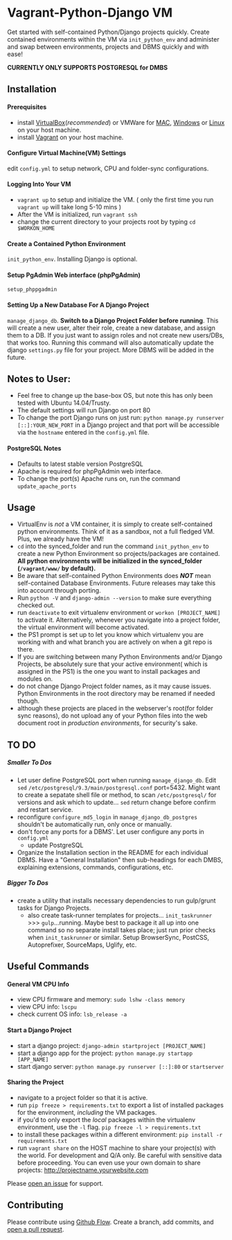 # Vagrant-Python-Django VM

Get started with self-contained Python/Django projects quickly. Create contained environments within the VM via `init_python_env` and administer and swap between environments, projects and DBMS quickly and with ease!

**CURRENTLY ONLY SUPPORTS POSTGRESQL for DMBS**

## Installation
#### Prerequisites
  - install [VirtualBox](https://www.virtualbox.org/wiki/Downloads)(_recommended_) or VMWare for [MAC](https://my.vmware.com/web/vmware/info?slug=desktop_end_user_computing/vmware_fusion/8_0), [Windows](http://www.vmware.com/products/workstation.html) or [Linux](http://www.vmware.com/products/workstation-for-linux.html) on your host machine.
  - install [Vagrant](https://www.vagrantup.com/downloads.html) on your host machine.

#### Configure Virtual Machine(VM) Settings
  edit `config.yml` to setup network, CPU and folder-sync configurations.

#### Logging Into Your VM
  - `vagrant up` to setup and initialize the VM. ( only the first time you run `vagrant up` will take long 5-10 mins )
  - After the VM is initialized, run `vagrant ssh`
  - change the current directory to your projects root by typing `cd $WORKON_HOME`

#### Create a Contained Python Environment
  `init_python_env`. Installing Django is optional.

#### Setup PgAdmin Web interface (phpPgAdmin)
`setup_phppgadmin`

#### Setting Up a New Database For A Django Project 
  `manage_django_db`. **Switch to a Django Project Folder before running**. This will create a new user, alter their role, create a new database, and assign them to a DB. If you just want to assign roles and not create new users/DBs, that works too. Running this command will also automatically update the django `settings.py` file for your project. More DBMS will be added in the future.

## Notes to User:
  - Feel free to change up the base-box OS, but note this has only been tested with Ubuntu 14.04/Trusty.
  - The default settings will run Django on port 80
  - To change the port Django runs on just run: `python manage.py runserver [::]:YOUR_NEW_PORT` in a Django project and that port will be accessible via the `hostname` entered in the `config.yml` file.

#### PostgreSQL Notes
- Defaults to latest stable version PostgreSQL
- Apache is required for phpPgAdmin web interface.
- To change the port(s) Apache runs on, run the command `update_apache_ports`

## Usage
  - VirtualEnv is _not_ a VM container, it is simply to create self-contained python environments. Think of it as a sandbox, not a full fledged VM. Plus, we already have the VM!
  - `cd` into the synced_folder and run the command `init_python_env` to create a new Python Environment so projects/packages are contained. **All python environments will be initialized in the synced_folder (`/vagrant/www/` by default).**
  - Be aware that self-contained Python Environments does ***NOT*** mean self-contained Database Environments. Future releases may take this into account through porting.
  - Run `python -V` and `django-admin --version` to make sure everything checked out.
  - run `deactivate` to exit virtualenv environment or `workon [PROJECT_NAME]` to activate it. Alternatively, whenever you navigate into a project folder, the virtual environment will become activated.
  - the PS1 prompt is set up to let you know which virtualenv you are working with and what branch you are actively on when a git repo is there.
  - If you are switching between many Python Environments and/or Django Projects, be absolutely sure that your active environment( which is assigned in the PS1) is the one you want to install packages and modules on.
  - do not change Django Project folder names, as it may cause issues. Python Environments in the root directory may be renamed if needed though.
  - although these projects are placed in the webserver's root(for folder sync reasons), do not upload any of your Python files into the web document root in _production environments_, for security's sake.

## TO DO
##### Smaller To Dos
  - Let user define PostgreSQL port when running `manage_django_db`. Edit `sed` `/etc/postgresql/9.3/main/postgresql.conf` port=5432. Might want to create a sepatate shell file or method, to scan `/etc/postgresql/` for versions and ask which to update... `sed` return change before confirm and restart service.
  - reconfigure `configure_md5_login` in `manage_django_db_postgres` shouldn't be automatically run, only once or manually.
  - don't force any ports for a DBMS'. Let user configure any ports in `config.yml`
    - update PostgreSQL
  - Organize the Installation section in the README for each individual DBMS. Have a "General Installation" then sub-headings for each DMBS, explaining extensions, commands, configurations, etc.
  
##### Bigger To Dos
  - create a utility that installs necessary dependencies to run gulp/grunt tasks for Django Projects.
    - also create task-runner templates for projects... `init_taskrunner` >>> `gulp`...running. Maybe best to package it all up into one command so no separate install takes place; just run prior checks when `init_taskrunner` or similar. Setup BrowserSync, PostCSS, Autoprefixer, SourceMaps, Uglify, etc.  

## Useful Commands
#### General VM CPU Info
  - view CPU firmware and memory: `sudo lshw -class memory`
  - view CPU info: `lscpu`
  - check current OS info: `lsb_release -a`

#### Start a Django Project
  - start a django project: `django-admin startproject [PROJECT_NAME]`
  - start a django app for the project: `python manage.py startapp [APP_NAME]`
  - start django server: `python manage.py runserver [::]:80` or `startserver`

#### Sharing the Project
  - navigate to a project folder so that it is active.
  - run `pip freeze > requirements.txt` to export a list of installed packages for the environment, _including_ the VM packages.
  - if you'd to only export the _local_ packages within the virtualenv environment, use the `-l` flag. `pip freeze -l > requirements.txt`
  - to install these packages within a different environment: `pip install -r requirements.txt`
  - run `vagrant share` on the HOST machine to share your project(s) with the world. For development and Q/A only. Be careful with sensitive data before proceeding. You can even use your own domain to share projects: http://projectname.yourwebsite.com

  Please [open an issue](https://github.com/ccurtin/vagrant-python-django/issues/new) for support.

## Contributing

Please contribute using [Github Flow](https://guides.github.com/introduction/flow/). Create a branch, add commits, and [open a pull request](https://github.com/ccurtin/vagrant-python-django/compare/).
